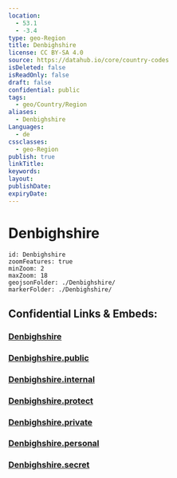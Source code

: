 ```yaml
---
location:
  - 53.1
  - -3.4
type: geo-Region
title: Denbighshire
license: CC BY-SA 4.0
source: https://datahub.io/core/country-codes
isDeleted: false
isReadOnly: false
draft: false
confidential: public
tags:
  - geo/Country/Region
aliases:
  - Denbighshire
Languages:
  - de
cssclasses:
  - geo-Region
publish: true
linkTitle:
keywords:
layout:
publishDate:
expiryDate:
---
```


# Denbighshire

```leaflet
id: Denbighshire
zoomFeatures: true 
minZoom: 2 
maxZoom: 18
geojsonFolder: ./Denbighshire/
markerFolder: ./Denbighshire/
```


## Confidential Links & Embeds: 

### [Denbighshire](/_Standards/Earth/Continent/Europe/Europe~North/UK/Wales/counties~Wales/Denbighshire.md) 

### [Denbighshire.public](/_public/Earth/Continent/Europe/Europe~North/UK/Wales/counties~Wales/Denbighshire.public.md) 

### [Denbighshire.internal](/_internal/Earth/Continent/Europe/Europe~North/UK/Wales/counties~Wales/Denbighshire.internal.md) 

### [Denbighshire.protect](/_protect/Earth/Continent/Europe/Europe~North/UK/Wales/counties~Wales/Denbighshire.protect.md) 

### [Denbighshire.private](/_private/Earth/Continent/Europe/Europe~North/UK/Wales/counties~Wales/Denbighshire.private.md) 

### [Denbighshire.personal](/_personal/Earth/Continent/Europe/Europe~North/UK/Wales/counties~Wales/Denbighshire.personal.md) 

### [Denbighshire.secret](/_secret/Earth/Continent/Europe/Europe~North/UK/Wales/counties~Wales/Denbighshire.secret.md)

